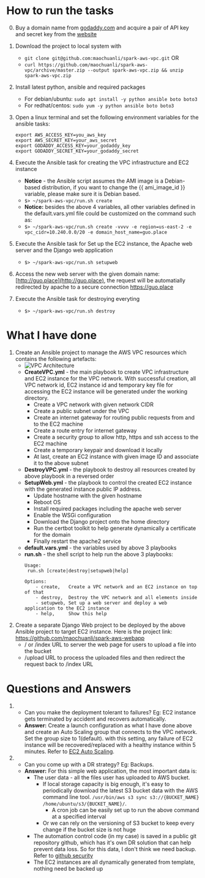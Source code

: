 # How to run the tasks
0. Buy a domain name from [godaddy.com](godaddy.com) and acquire a pair of API key and secret key from the [website](https://developer.godaddy.com/)

1. Download the project to local system with
      * `git clone git@github.com:maochuanli/spark-aws-vpc.git` OR
      * `curl https://github.com/maochuanli/spark-aws-vpc/archive/master.zip --output spark-aws-vpc.zip && unzip spark-aws-vpc.zip`
2. Install latest python, ansible and required packages
      * For debian/ubuntu: `sudo apt install -y python ansible boto boto3` 
      * For redhat/centos: `sudo yum -y python ansible boto boto3`
3. Open a linux terminal and set the following environment variables for the ansible tasks:
      ```
    export AWS_ACCESS_KEY=you_aws_key
    export AWS_SECRET_KEY=your_aws_secret
    export GODADDY_ACCESS_KEY=your_godaddy_key
    export GODADDY_SECRET_KEY=your_godaddy_secret
      ```
4. Execute the Ansible task for creating the VPC infrastructure and EC2 instance
   * **Notice** - the Ansible script assumes the AMI image is a Debian-based distribution, if you want to change the {{ ami_image_id }} variable, please make sure it is Debian based.
   * `$> ~/spark-aws-vpc/run.sh create`
   * **Notice:** besides the above 4 variables, all other variables defined in the default.vars.yml file could be customized on the command such as:
   * `$> ~/spark-aws-vpc/run.sh create -vvvv -e region=us-east-2 -e vpc_cidr=10.240.0.0/20 -e domain_host_name=guo.place`

5. Execute the Ansible task for Set up the EC2 instance, the Apache web server and the Django web application
   * `$> ~/spark-aws-vpc/run.sh setupweb`

6. Access the new web server with the given domain name: [http://guo.place](http://guo.place), the request will be automatially redirected by apache to a secure connection https://guo.place

7. Execute the Ansible task for destroying everyting
   * `$> ~/spark-aws-vpc/run.sh destroy`
# What I have done
1. Create an Ansible project to manage the AWS VPC resources which contains the following artefacts:
   * ![VPC Architecture](https://docs.aws.amazon.com/AmazonVPC/latest/UserGuide/images/Case1_Diagram.png)
   * **CreateVPC.yml** - the main playbook to create VPC infrastructure and EC2 instance for the VPC network. With successful creation, all VPC network id, EC2 instance id and temporary key file for accessing the EC2 instance will be generated under the working directory.
      * Create a VPC network with given network CIDR
      * Create a public subnet under the VPC
      * Create an internet gateway for routing public requests from and to the EC2 machine
      * Create a route entry for internet gateway
      * Create a security group to allow http, https and ssh access to the EC2 machine
      * Create a temporary keypair and download it locally
      * At last, create an EC2 instance with given image ID and associate it to the above subnet
   * **DestroyVPC.yml** - the playbook to destroy all resources created by above playbook in a reversed order
   * **SetupWeb.yml** - the playbook to control the created EC2 instance with the generated instance public IP address. 
      * Update hostname with the given hostname
      * Reboot OS
      * Install required packages including the apache web server
      * Enable the WSGi configuration
      * Download the Django project onto the home directory
      * Run the certbot toolkit to help generate dynamically a certificate for the domain
      * Finally restart the apache2 service
   * **default.vars.yml** - the variables used by above 3 playbooks
   * **run.sh** - the shell script to help run the above 3 playbooks:
       ```
       Usage:
       	run.sh [create|destroy|setupweb|help]

       Options:
	       - create,   Create a VPC network and an EC2 instance on top of that
	       - destroy,  Destroy the VPC network and all elements inside
	       - setupweb, Set up a web server and deploy a web application to the EC2 instance
	       - help,     Show this help
       ```
2. Create a separate Django Web project to be deployed by the above Ansible project to target EC2 instance. Here is the project link: https://github.com/maochuanli/spark-aws-webapp
   * / or /index URL to server the web page for users to upload a file into the bucket
   * /upload URL to process the uploaded files and then redirect the request back to /index URL

# Questions and Answers
1. - Can you make the deployment tolerant to failures? Eg: EC2 instance gets terminated by accident and recovers automatically.
   * **Answer:** Create a launch configuration as what I have done above and create an Auto Scaling group that connects to the VPC network. Set the group size to 1(default). with this setting, any failure of EC2 instance will be recovered/replaced with a healthy instance within 5 minutes. Refer to [EC2 Auto Scaling](https://docs.aws.amazon.com/autoscaling/ec2/userguide/what-is-amazon-ec2-auto-scaling.html). 

2. - Can you come up with a DR strategy? Eg: Backups.
   * **Answer:** For this simple web application, the most important data is:
      * The user data - all the files user has uploaded to AWS bucket. 
         * If local storage capacity is big enough, it's easy to periodically download the latest S3 bucket data with the AWS command line tool.  `/usr/bin/aws s3 sync s3://{BUCKET_NAME} /home/ubuntu/s3/{BUCKET_NAME}/`. 
	       * A cron job can be easily set up to run the above command at a specified interval
         * Or we can rely on the versioning of S3 bucket to keep every change if the bucket size is not huge
      * The automation control code (in my case) is saved in a public git repository github, which has it's own DR solution that can help prevent data loss. So for this data, I don't think we need backup. Refer to [github security](https://help.github.com/articles/github-security/)
      * The EC2 instances are all dynamically generated from template, nothing need be backed up 
